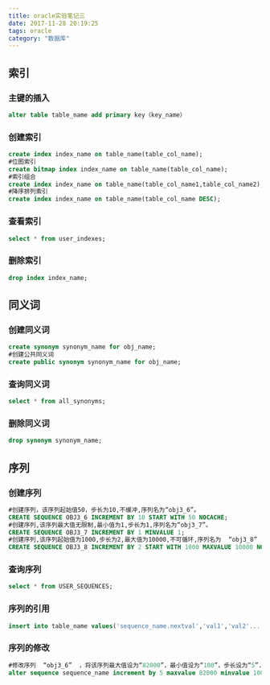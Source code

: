 ```yaml
---
title: oracle实验笔记三
date: 2017-11-28 20:19:25
tags: oracle
category: "数据库"
---
```


## 索引

### 主键的插入

```sql
alter table table_name add primary key（key_name）
```

### 创建索引

```sql
create index index_name on table_name(table_col_name);
#位图索引
create bitmap index index_name on table_name(table_col_name);
#索引组合
create index index_name on table_name(table_col_name1,table_col_name2);
#降序排列索引
create index index_name on table_name(table_col_name DESC);
```
<!--more-->
### 查看索引

```sql
select * from user_indexes;
```

### 删除索引

```sql
drop index index_name;
```

## 同义词

### 创建同义词

```sql
create synonym synonym_name for obj_name;
#创建公共同义词
create public synonym synonym_name for obj_name;
```

### 查询同义词

```sql
select * from all_synonyms;
```

### 删除同义词

```sql
drop synonym synonym_name;
```

## 序列

### 创建序列

```sql
#创建序列，该序列起始值50，步长为10,不缓冲,序列名为“obj3_6”。
CREATE SEQUENCE OBJ3_6 INCREMENT BY 10 START WITH 50 NOCACHE;
#创建序列,该序列最大值无限制,最小值为1,步长为1,序列名为“obj3_7”。
CREATE SEQUENCE OBJ3_7 INCREMENT BY 1 MINVALUE 1;
#创建序列,该序列起始值为1000,步长为2,最大值为10000,不可循环,序列名为  “obj3_8”
CREATE SEQUENCE OBJ3_8 INCREMENT BY 2 START WITH 1000 MAXVALUE 10000 NOCYCLE;  
```

### 查询序列

```sql
select * from USER_SEQUENCES;
```

### 序列的引用

```sql
insert into table_name values('sequence_name.nextval','val1','val2'.....);
```

### 序列的修改

```sql
#修改序列  “obj3_6”  ，将该序列最大值设为“82000”，最小值设为“100”，步长设为“5”.
alter sequence sequence_name increment by 5 maxvalue 82000 minvalue 100;
```



